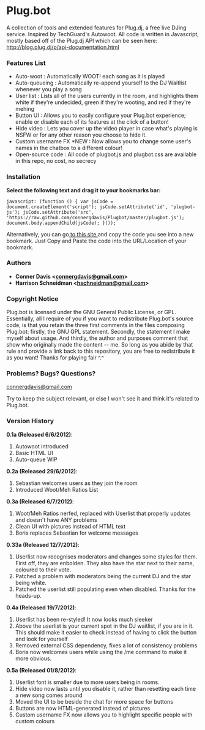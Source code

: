 # Plug.bot #

A collection of tools and extended features for Plug.dj, a free live DJing service.  Inspired by TechGuard's Autowoot.  All code is written in Javascript, mostly based off of the Plug.dj API which can be seen here:  http://blog.plug.dj/p/api-documentation.html


### Features List ###

+ Auto-woot  :  Automatically WOOT! each song as it is played
+ Auto-queueing  :  Automatically re-append yourself to the DJ Waitlist whenever you play a song
+ User list  :  Lists all of the users currently in the room, and highlights them white if they're undecided, green if they're wooting, and red if they're mehing
+ Button UI  :  Allows you to easily configure your Plug.bot experience;  enable or disable each of its features at the click of a button! 
+ Hide video  :  Lets you cover up the video player in case what's playing is NSFW or for any other reason you choose to hide it.
+ Custom username FX *NEW  :  Now allows you to change some user's names in the chatbox to a different colour!
+ Open-source code  :  All code of plugbot.js and plugbot.css are available in this repo, no cost, no secrecy


### Installation ###

<b> Select the following text and drag it to your bookmarks bar:</b>

	javascript: (function () { var jsCode = document.createElement('script'); jsCode.setAttribute('id', 'plugbot-js'); jsCode.setAttribute('src', 'https://raw.github.com/connergdavis/Plugbot/master/plugbot.js'); document.body.appendChild(jsCode); }());

Alternatively, you can go<a href="http://pastebin.com/x8Xak4zU"> to this site </a>and copy the code you see into a new bookmark.  Just Copy and Paste the code into the URL/Location of your bookmark.



### Authors ###

+ <strong>Conner Davis &lt;connergdavis@gmail.com&gt;</strong>
+ <strong>Harrison Schneidman &lt;hschneidman@gmail.com&gt;</strong>


### Copyright Notice ###

Plug.bot is licensed under the GNU General Public License, or GPL.  Essentially, all I require of you if you want to redistribute Plug.bot's source code, is that you retain the three first comments in the files composing Plug.bot:  firstly, the GNU GPL statement.  Secondly, the statement I make myself about usage.  And thirdly, the author and purposes comment that show who originally made the content -- me.  So long as you abide by that rule and provide a link back to this repository, you are free to redistribute it as you want!  Thanks for playing fair ^.^


### Problems? Bugs? Questions? ###

connergdavis@gmail.com

Try to keep the subject relevant, or else I won't see it and think it's related to Plug.bot.


### Version History ###

<strong>0.1a (Released 6/6/2012)</strong>:
<ol>
<li>Autowoot introduced</li>
<li>Basic HTML UI</li>
<li>Auto-queue WIP</li>
</ol>


<strong>0.2a (Released 29/6/2012)</strong>:
<ol>
<li>Sebastian welcomes users as they join the room</li>
<li>Introduced Woot/Meh Ratios List</li>
</ol>


<strong>0.3a (Released 6/7/2012)</strong>:
<ol>
<li>Woot/Meh Ratios nerfed, replaced with Userlist that properly updates and doesn't have ANY problems</li>
<li>Clean UI with pictures instead of HTML text</li>
<li>Boris replaces Sebastian for welcome messages</li>
</ol>


<strong>0.33a (Released 12/7/2012)</strong>:
<ol>
<li>Userlist now recognises moderators and changes some styles for them.  First off, they are enbolden.  They also have the star next to their name, coloured to their vote.</li>
<li>Patched a problem with moderators being the current DJ and the star being white.</li>
<li>Patched the userlist still populating even when disabled.  Thanks for the heads-up.</li>
</ol>


<strong>0.4a (Released 19/7/2012)</strong>:
<ol>
<li>Userlist has been re-styled!  It now looks much sleeker</li>
<li>Above the userlist is your current spot in the DJ waitlist, if you are in it.  This should make it easier to check instead of having to click the button and look for yourself</li>
<li>Removed external CSS dependency, fixes a lot of consistency problems</li>
<li>Boris now welcomes users while using the /me command to make it more obvious.</li>
</ol>


<strong>0.5a (Released 01/8/2012)</strong>:
<ol>
<li>Userlist font is smaller due to more users being in rooms.</li>
<li>Hide video now lasts until you disable it, rather than resetting each time a new song comes around</li>
<li>Moved the UI to be beside the chat for more space for buttons</li>
<li>Buttons are now HTML-generated instead of pictures</li>
<li>Custom username FX now allows you to highlight specific people with custom colours</li>
</ol>
